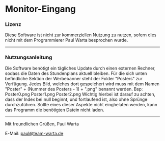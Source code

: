 # Monitor-Eingang
### Lizenz
Diese Software ist nicht zur kommerziellen Nutzung zu nutzen, sofern dies nicht mit dem Programmierer Paul Warta besprochen wurde.

---

### Nutzungsanleitung
Die Software benötigt ein tägliches Update durch einen externen Rechner, sodass die Daten des Stundenplans aktuell bleiben.
Für die sich unten befindliche Sektion der Werbebanner steht der Folder "Posters" zur Verfügung. Jedes Bild, welches dort gespeichert wird muss mit dem Namen
"Poster" + (Nummer des Posters - 1) + ".png" benannt werden. Bsp:
  Poster0.png
  Poster1.png
  Poster2.png
Wichtig hierbei ist darauf zu achten, dass der Index bei null beginnt, und fortlaufend ist, also ohne Sprünge durchzuführen. Sollte eines dieser Aspekte nicht einghelaten werden, kann das Programm die benötigten Datein nicht laden.

---

Mit freundlichen Grüßen,
Paul Warta







E-Mail: paul@team-warta.de
